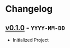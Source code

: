 # Changelog

## [v0.1.0] - `YYYY-MM-DD`

- Initialized Project

[v0.1.0]: https://REPO/GROUP/PORJECT/releases/tag/v0.1.0
